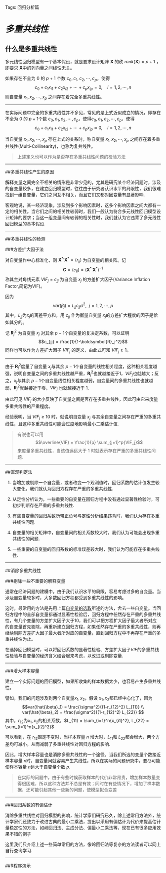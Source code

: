 ﻿Tags: 回归分析篇

*多重共线性*
=========================

## 什么是多重共线性

多元线性回归模型有一个基本假设，就是要求设计矩阵 $\boldsymbol{X}$ 的秩 $rank(\boldsymbol{X}) = p+1$ ，即要求 $\boldsymbol{X}$中的列向量之间线性无关。

如果存在不全为 $0$ 的 $p+1$ 个数 $c_0,c_1,c_2,\cdots,c_p$，使得 
$$
c_0 + c_1 x_{i1} + c_2 x_{i2} + \cdots + c_p x_{ip} = 0,\ \ \ \ i = 1,2,\cdots,n
$$
则自变量 $x_1,x_2,\cdots,x_p$ 之间存在着完全多重共线性。

______________________________________

在实际问题中完全的多重共线性并不多见，常见的是上式近似成立的情况，即存在不全为 $0$ 的 $p+1$个数 $c_0,c_1,c_2,\cdots,c_p$，使得$c_0,c_1,c_2,\cdots,c_p$，使得 $$c_0 + c_1 x_{i1} + c_2 x_{i2} + \cdots + c_p x_{ip} \approx 0,\ \ \ \ i = 1,2,\cdots,n$$

当自变量 $x_1,x_2,\cdots,x_p$ 存在上式的关系时，称自变量 $x_1,x_2,\cdots,x_p$ 之间存在着多重共线性(Multi-Collinearity)，也称为复共线性。

> 上述定义也可以作为是否存在多重共线性问题的检验方法

_______________________________________

##多重共线性产生的原因

解释变量之间完全不相关的情形是非常少见的，尤其是研究某个经济问题时，涉及的自变量较多，在建立回归模型时，往往由于研究者认识水平的局限性，我们很难找到一组自变量，它们之间互不相关，而且它们又都对因变量有显著影响.

客观地说，某一经济现象，涉及到多个影响因素时，这多个影响因素之间大都有一定的相关性。当它们之间的相关性较弱时，我们一般认为符合多元线性回归模型设计矩阵的要求；当这一组变量间有较弱的相关性时，我们就认为它违背了多元线性回归模型的基本假设.
_______________________________________

##多重共线性的检测

###方差扩大因子法
 
 对自变量作中心标准化，则 ${\boldsymbol{X}^*}'\boldsymbol{X}^* = (r_{ij})$ 为自变量的相关阵。记$$\boldsymbol{C} = (c_{ij}) = ({\boldsymbol{X}^*}'\boldsymbol{X}^*)^{-1}$$称其主对角线元素 $VIF_j = c_{jj}$ 为自变量 $x_j$ 的方差扩大因子(Variance Inflation Factor,简记为VIF)。
 
 因为$$var(\hat{\beta}_j) = L_{jj} c_{jj} \sigma^2,\ \ j = 1,2,\cdots,p$$其中，$L_{jj}$为$x_j$的离差平方和，用 $c_{jj}$ 作为衡量自变量 $x_j$的方差扩大程度的因子是恰如其分的。
 
 记 $\boldsymbol{R}_j^2$ 为自变量 $x_j$ 对其余 $p-1$个自变量的复决定系数，可以证明 $$c_{jj} = \frac{1}{1-\boldsymbol{R}_j^2}$$同样也可以作为方差扩大因子 $VIF_j$ 的定义，由此式可知 $VIF_j \geq 1$。
 
 ________________________________________
 
 由于 $\boldsymbol{R}_j^2$度量了自变量 $x_j$与其余 $p-1$个自变量的线性相关程度，这种相关程度越强，说明自变量之间的多重共线性越严重，$\boldsymbol{R}_j^2$也就越接近于1，$VIF_j$也就越大；反之，$x_j$与其余 $p-1$个自变量线性相关程度越弱，自变量间的多重共线性也就越弱，$\boldsymbol{R}_j^2$就越接近于零，$VIF_j$ 也就越接近于 1.
 
 由此可见 $VIF_j$ 的大小反映了自变量之间是否存在多重共线性，因此可由它来度量多重共线性的严重程度。
 
经验表明，当 $VIF_j \geq 10$ 时，就说明自变量 $x_j$ 与其余自变量之间存在严重的多重共线性，且这种多重共线性可能会过度地影响最小二乘估计值.

> 有说也可以用$$\overline{VIF} = \frac{1}{p} \sum_{j=1}^p{VIF_j}$$来度量多重共线性，当该值远远大于 $1$ 时就表示存在严重的多重共线性问题.

___________________________________________

##直观判定法

1. 当增加或剔除一个自变量，或者改变一个观测值时，回归系数的估计值发生较大变化，我们就认为回归方程存在严重的多重共线性.

2. 从定性分析认为，一些重要的自变量在回归方程中没有通过显著性检验时，可初步判断存在严重的多重共线性.

3. 有些自变量的回归系数所带正负号与定性分析结果违背时，我们认为存在多重共线性问题.

4. 自变量的相关矩阵中，自变量间的相关系数较大时，我们认为可能会出现多重共线性的问题.

5. 一些重要的自变量的回归系数的标准误差较大时，我们认为可能存在多重共线性.

________________________________________

##消除多重共线性

###剔除一些不重要的解释变量

通常在经济问题的建模中，由于我们认识水平的局限，容易考虑过多的自变量。当涉及自变量较多时，大多数回归方程都受到多重共线性的影响。

这时，最常用的方法是先用上篇[自变量的选取](https://www.zybuluo.com/evilking/note/761077)所述的方法，舍去一些自变量。当回归方程中的全部自变量都通过显著性检验后，回归方程中任然存在严重的多重共线性，有几个变量的方差扩大因子大于$10$，我们可以把方程扩大因子最大者所对应的自变量首先剔除，再重新建立回归方程，如果任然存在严重的多重共线性，则再继续剔除方差扩大因子最大者所对应的自变量，直到回归方程中不再存在严重的多重共线性为止。

在选择回归模型时，可以将回归系数的显著性检验、方差扩大因子$VIF$的多重共线性检验与自变量的经济含义结合起来考虑，以改进或剔除变量.

_________________________________________

###增大样本容量

建立一个实际问题的回归模型，如果所收集的样本数据太少，也容易产生多重共线性。

譬如，我们的问题涉及到两个自变量$x_1,x_2$，假设 $x_1,x_2$都已经中心化了，因为$$var(\hat{\beta}_1) = \frac{\sigma^2}{(1-r_{12}^2) L_{11}} \\ var(\hat{\beta}_2) = \frac{\sigma^2}{(1-r_{12}^2) L_{22}} $$其中，$r_{12}$为$x_1,x_2$的相关系数，$L_{11} = \sum_{i=1}^n{x_{i1}^2}, L_{22} = \sum_{i=1}^n{x_{i2}^2}$

可以看到，在 $r_{12}$固定不变时，当样本容量 $n$ 增大时，$L_{11}$和 $L_{22}$都会增大，两个方差均可减小，从而减弱了多重共线性对回归方程的影响.

因此，增大样本容量也是消除多重共线性的一个途径。当我们所选的变量个数接近样本容量 $n$时，自变量间就容易产生共线性，所以在实际的问题研究中，要尽可能使样本容量 $n$远大于自变量个数 $p$.

> 在实际的问题中，由于有些时候获取样本的代价非常昂贵，增加样本数量变得很困难，所以这种方法并不总是有效；同时在有些情况下，增加了样本数据，还可能引起其他一些新的问题，使模型拟合变差

____________________________________________

###回归系数的有偏估计

消除多重共线性对回归模型的影响，统计学家们研究已久，除上述常用方法外，统计学家们还致力于改进古典的最小二乘法，提出以采用有偏估计为代价来提高估计量稳定性的方法，如岭回归法、主成分法、偏最小二乘法等，现在已有很多应用效果不错的例子

这里我们只介绍上述一些简单常用的方法，像岭回归法等复杂的方法读者可以网上自行查询学习.

________________________________________

##R程序演示

